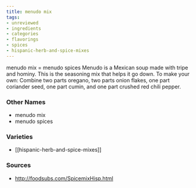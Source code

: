 ```yaml
---
title: menudo mix
tags:
- unreviewed
- ingredients
- categories
- flavorings
- spices
- hispanic-herb-and-spice-mixes
---
```

menudo mix = menudo spices Menudo is a Mexican soup made with tripe and hominy. This is the seasoning mix that helps it go down. To make your own: Combine two parts oregano, two parts onion flakes, one part coriander seed, one part cumin, and one part crushed red chili pepper.

### Other Names

* menudo mix
* menudo spices

### Varieties

* [[hispanic-herb-and-spice-mixes]]

### Sources
* http://foodsubs.com/SpicemixHisp.html
